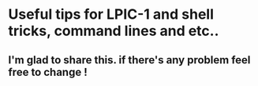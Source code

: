# Useful tips for LPIC-1 and shell tricks, command lines and etc..
## I'm glad to share this. if there's any problem feel free to change !
